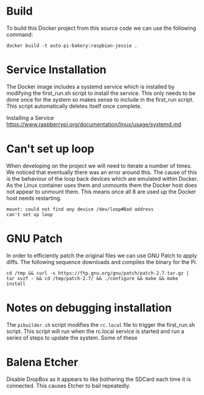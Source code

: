 # Build

To build this Docker project from this source code we can use the following command:
```
docker build -t auto-pi-bakery:raspbian-jessie .
```

# Service Installation

The Docker image includes a systemd service which is installed by modifying the first_run.sh script to install the service. This only needs to be done once for the system so makes sense to include in the first_run script. This script automatically deletes itself once complete.


Installing a Service
https://www.raspberrypi.org/documentation/linux/usage/systemd.md

# Can't set up loop

When developing on the project we will need to iterate a number of times. We noticed that eventually there was an error around this. The cause of this is the behaviour of the loop back devices which are emulated within Docker. As the Linux container uses them and unmounts them the Docker host does not appear to unmount them. This means once all 8 are used up the Docker host needs restarting.

```
mount: could not find any device /dev/loop#Bad address
can't set up loop
```

# GNU Patch

In order to efficiently patch the original files we can use GNU Patch to apply diffs. The following sequence downloads and compiles the binary for the Pi.
```
cd /tmp && curl -s https://ftp.gnu.org/gnu/patch/patch-2.7.tar.gz | tar xvzf - && cd /tmp/patch-2.7/ && ./configure && make && make install
```

# Notes on debugging installation

The `pibuilder.sh` script modifies the `rc.local` file to trigger the first_run.sh script. This script will run when the rc.local service is started and run a series of steps to update the system. Some of these

# Balena Etcher
Disable DropBox as it appears to like bothering the SDCard each time it is connected. This causes Etcher to bail repeatedly.